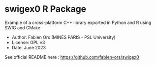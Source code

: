 # swigex0 R Package

Example of a cross-platform C++ library exported in Python and R using SWIG and CMake

* Author: Fabien Ors (MINES PARIS - PSL University) 
* License: GPL v3
* Date: June 2023

See official README here : https://github.com/fabien-ors/swigex0